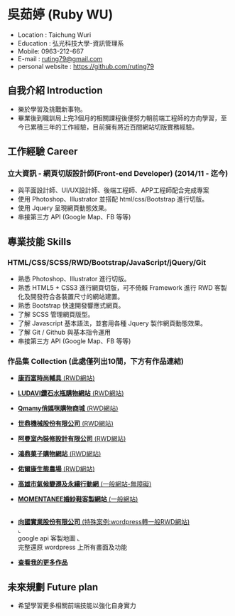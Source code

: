 # 吳茹婷 (Ruby WU)

* Location : Taichung Wuri
* Education : 弘光科技大學-資訊管理系
* Mobile: 0963-212-667
* E-mail : ruting79@gmail.com
* personal website : https://github.com/ruting79

## 自我介紹 Introduction

* 樂於學習及挑戰新事物。
* 畢業後到職訓局上完3個月的相關課程後便努力朝前端工程師的方向學習，至今已累積三年的工作經驗，目前擁有將近百間網站切版實務經驗。

## 工作經驗 Career

### 立大資訊 - 網頁切版設計師(Front-end Developer) (2014/11 - 迄今)

* 與平面設計師、UI/UX設計師、後端工程師、APP工程師配合完成專案
* 使用 Photoshop、Illustrator 並搭配 html/css/Bootstrap 進行切版。
* 使用 Jquery 呈現網頁動態效果。
* 串接第三方 API (Google Map、FB 等等)

## 專業技能 Skills

### HTML/CSS/SCSS/RWD/Bootstrap/JavaScript/jQuery/Git

* 熟悉 Photoshop、Illustrator 進行切版。
* 熟悉 HTML5 + CSS3 進行網頁切版，可不倚賴 Framework 進行 RWD 客製化及開發符合各裝置尺寸的網站建置。
* 熟悉 Bootstrap 快速開發響應式網頁。
* 了解 SCSS 管理網頁版型。
* 了解 Javascript 基本語法，並套用各種 Jquery 製作網頁動態效果。
* 了解 Git / Github 與基本指令運用
* 串接第三方 API (Google Map、FB 等等)

### 作品集 Collection (此處僅列出10間，下方有作品連結)

- <a href="http://www.comfort-mobility.com/en_index.php" target="_blank"><B>康而富時尚輔具</B> (RWD網站)</a> <BR>
  
- <a href="http://www.ludavi.com.tw/tw_index.asp" target="_blank"><B>LUDAVI鑽石水瓶購物網站</B> (RWD網站)</a> <BR>
  
- <a href="http://www.qmamy.com.tw/" target="_blank"><B>Qmamy俏媽咪購物商城</B> (RWD網站)</a> <BR>
  
- <a href="http://www.steedmachinery.com.tw/" target="_blank"><B>世鼎機械股份有限公司</B> (RWD網站)</a> <BR>
  
- <a href="http://www.aman.com.tw/" target="_blank"><B>阿曼室內裝修設計有限公司</B> (RWD網站)</a> <BR>
  
- <a href="http://www.idodo.tw/" target="_blank"><B>鴻鼎菓子購物網站</B> (RWD網站)</a> <BR>
  
- <a href="http://www.qmammy.com.tw/F_index.aspx" target="_blank"><B>佑爾康生態農場</B> (RWD網站)</a> <BR>
  
- <a href="http://khsclimatechange.com" target="_blank"><B>高雄市氣候變遷及永續行動網</B> (一般網站-無障礙)</a> <BR>
  
- <a href="http://test1.global-trade.com.tw/tw_index.asp" target="_blank"><B>MOMENTANEE婚紗鞋客製網站</B> (一般網站)</a> <BR>
  
- <a href="http://www.shingkaoair.com.tw/" target="_blank"><B>向國實業股份有限公司</B> (特殊案例:wordpress轉一般RWD網站)</a> <BR>
  ⌞ <BR> google api 客製地圖
  ⌞ <BR> 完整還原 wordpress 上所有畫面及功能
  
- <a href="https://goo.gl/o5JZ8u" target="_blank"><B>查看我的更多作品</B></a> <BR>

## 未來規劃 Future plan
 * 希望學習更多相關前端技能以強化自身實力
